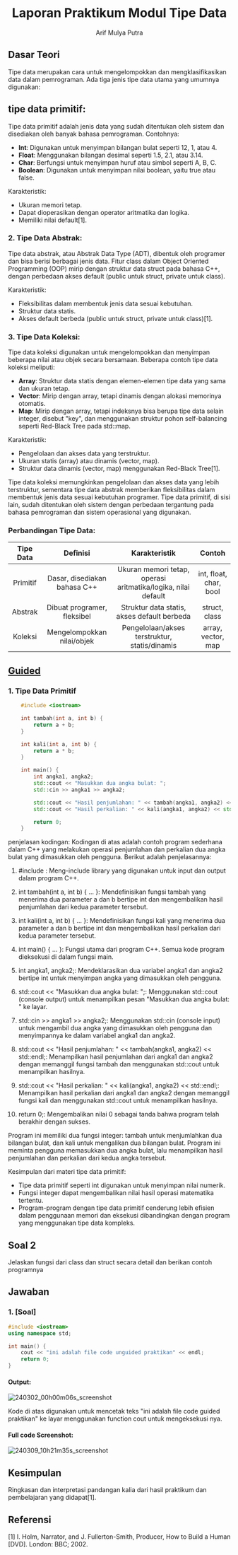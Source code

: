 # <h1 align="center">Laporan Praktikum Modul Tipe Data</h1>
<p align="center">Arif Mulya Putra</p>

## Dasar Teori

Tipe data merupakan cara untuk mengelompokkan dan mengklasifikasikan data dalam pemrograman. Ada tiga jenis tipe data utama yang umumnya digunakan:

## tipe data primitif:
Tipe data primitif adalah jenis data yang sudah ditentukan oleh sistem dan disediakan oleh banyak bahasa pemrograman. Contohnya:

- **Int**: Digunakan untuk menyimpan bilangan bulat seperti 12, 1, atau 4.
- **Float**: Menggunakan bilangan desimal seperti 1.5, 2.1, atau 3.14.
- **Char**: Berfungsi untuk menyimpan huruf atau simbol seperti A, B, C.
- **Boolean**: Digunakan untuk menyimpan nilai boolean, yaitu true atau false.

Karakteristik:

- Ukuran memori tetap.
- Dapat dioperasikan dengan operator aritmatika dan logika.
- Memiliki nilai default[1].

### 2. Tipe Data Abstrak:

Tipe data abstrak, atau Abstrak Data Type (ADT), dibentuk oleh programer dan bisa berisi berbagai jenis data. Fitur class dalam Object Oriented Programming (OOP) mirip dengan struktur data struct pada bahasa C++, dengan perbedaan akses default (public untuk struct, private untuk class).

Karakteristik:

- Fleksibilitas dalam membentuk jenis data sesuai kebutuhan.
- Struktur data statis.
- Akses default berbeda (public untuk struct, private untuk class)[1].

### 3. Tipe Data Koleksi:

Tipe data koleksi digunakan untuk mengelompokkan dan menyimpan beberapa nilai atau objek secara bersamaan. Beberapa contoh tipe data koleksi meliputi:

- **Array**: Struktur data statis dengan elemen-elemen tipe data yang sama dan ukuran tetap.
- **Vector**: Mirip dengan array, tetapi dinamis dengan alokasi memorinya otomatis.
- **Map**: Mirip dengan array, tetapi indeksnya bisa berupa tipe data selain integer, disebut "key", dan menggunakan struktur pohon self-balancing seperti Red-Black Tree pada std::map.

Karakteristik:

- Pengelolaan dan akses data yang terstruktur.
- Ukuran statis (array) atau dinamis (vector, map).
- Struktur data dinamis (vector, map) menggunakan Red-Black Tree[1].

Tipe data koleksi memungkinkan pengelolaan dan akses data yang lebih terstruktur, sementara tipe data abstrak memberikan fleksibilitas dalam membentuk jenis data sesuai kebutuhan programer. Tipe data primitif, di sisi lain, sudah ditentukan oleh sistem dengan perbedaan tergantung pada bahasa pemrograman dan sistem operasional yang digunakan.

### Perbandingan Tipe Data:

| Tipe Data |           Definisi           |                         Karakteristik                         |         Contoh         |
| :-------: | :--------------------------: | :-----------------------------------------------------------: | :--------------------: |
| Primitif  | Dasar, disediakan bahasa C++ | Ukuran memori tetap, operasi aritmatika/logika, nilai default | int, float, char, bool |
|  Abstrak  | Dibuat programer, fleksibel  |          Struktur data statis, akses default berbeda          |     struct, class      |
|  Koleksi  |  Mengelompokkan nilai/objek  |         Pengelolaan/akses terstruktur, statis/dinamis         |   array, vector, map   |

## [Guided](#guided)
### 1. Tipe Data Primitif


```cpp
    #include <iostream>

    int tambah(int a, int b) {
        return a + b;
    }

    int kali(int a, int b) {
        return a * b;
    }

    int main() {
        int angka1, angka2;
        std::cout << "Masukkan dua angka bulat: ";
        std::cin >> angka1 >> angka2;

        std::cout << "Hasil penjumlahan: " << tambah(angka1, angka2) << std::endl;
        std::cout << "Hasil perkalian: " << kali(angka1, angka2) << std::endl;

        return 0;
    }
```
penjelasan kodingan:
Kodingan di atas adalah contoh program sederhana dalam C++ yang melakukan operasi penjumlahan dan perkalian dua angka bulat yang dimasukkan oleh pengguna. Berikut adalah penjelasannya:

1. #include <iostream>: Meng-include library <iostream> yang digunakan untuk input dan output dalam program C++.

2. int tambah(int a, int b) { ... }: Mendefinisikan fungsi tambah yang menerima dua parameter a dan b bertipe int dan mengembalikan hasil penjumlahan dari kedua parameter tersebut.

3. int kali(int a, int b) { ... }: Mendefinisikan fungsi kali yang menerima dua parameter a dan b bertipe int dan mengembalikan hasil perkalian dari kedua parameter tersebut.

4. int main() { ... }: Fungsi utama dari program C++. Semua kode program dieksekusi di dalam fungsi main.

5. int angka1, angka2;: Mendeklarasikan dua variabel angka1 dan angka2 bertipe int untuk menyimpan angka yang dimasukkan oleh pengguna.

6. std::cout << "Masukkan dua angka bulat: ";: Menggunakan std::cout (console output) untuk menampilkan pesan "Masukkan dua angka bulat: " ke layar.

7. std::cin >> angka1 >> angka2;: Menggunakan std::cin (console input) untuk mengambil dua angka yang dimasukkan oleh pengguna dan menyimpannya ke dalam variabel angka1 dan angka2.

8. std::cout << "Hasil penjumlahan: " << tambah(angka1, angka2) << std::endl;: Menampilkan hasil penjumlahan dari angka1 dan angka2 dengan memanggil fungsi tambah dan menggunakan std::cout untuk menampilkan hasilnya.

9. std::cout << "Hasil perkalian: " << kali(angka1, angka2) << std::endl;: Menampilkan hasil perkalian dari angka1 dan angka2 dengan memanggil fungsi kali dan menggunakan std::cout untuk menampilkan hasilnya.

10. return 0;: Mengembalikan nilai 0 sebagai tanda bahwa program telah berakhir dengan sukses.

Program ini memiliki dua fungsi integer: tambah untuk menjumlahkan dua bilangan bulat, dan kali untuk mengalikan dua bilangan bulat. Program ini meminta pengguna memasukkan dua angka bulat, lalu menampilkan hasil penjumlahan dan perkalian dari kedua angka tersebut.

Kesimpulan dari materi tipe data primitif:
- Tipe data primitif seperti int digunakan untuk menyimpan nilai numerik.
- Fungsi integer dapat mengembalikan nilai hasil operasi matematika tertentu.
- Program-program dengan tipe data primitif cenderung lebih efisien dalam penggunaan memori dan eksekusi dibandingkan dengan program yang menggunakan tipe data kompleks.

## Soal 2
Jelaskan fungsi dari class dan struct  secara detail dan berikan contoh programnya

## Jawaban

### 1. [Soal]

```C++
#include <iostream>
using namespace std;

int main() {
    cout << "ini adalah file code unguided praktikan" << endl;
    return 0;
}
```
#### Output:
![240302_00h00m06s_screenshot](https://github.com/suxeno/Struktur-Data-Assignment/assets/111122086/6d1727a8-fb77-4ecf-81ff-5de9386686b7)

Kode di atas digunakan untuk mencetak teks "ini adalah file code guided praktikan" ke layar menggunakan function cout untuk mengeksekusi nya.

#### Full code Screenshot:
![240309_10h21m35s_screenshot](https://github.com/suxeno/Struktur-Data-Assignment/assets/111122086/41e9641c-ad4e-4e50-9ca4-a0215e336b04)


## Kesimpulan
Ringkasan dan interpretasi pandangan kalia dari hasil praktikum dan pembelajaran yang didapat[1].

## Referensi
[1] I. Holm, Narrator, and J. Fullerton-Smith, Producer, How to Build a Human [DVD]. London: BBC; 2002.